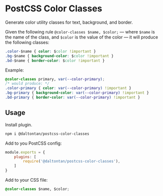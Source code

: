 # PostCSS Color Classes

Generate color utility classes for text, background, and border.

Given the following rule `@color-classes $name, $color;` &mdash; where `$name` is the name of the class, and `$color` is the value of the color &mdash; it will produce the following classes:

```css
.color-$name { color: $color !important }
.bg-$name { background-color: $color !important }
.bd-$name { border-color: $color !important }
```

Example:

```css
@color-classes primary, var(--color-primary);
/* would produce: */
.color-primary { color: var(--color-primary) !important }
.bg-primary { background-color: var(--color-primary) !important }
.bd-primary { border-color: var(--color-primary) !important }
```

## Usage

Install plugin.

```bash
npm i @daltontan/postcss-color-classes
```

Add to you PostCSS config:

```js
module.exports = {
	plugins: [
		require('@daltontan/postcss-color-classes'),
	]
}
```

Add to your CSS file:

```css
@color-classes $name, $color;
```
